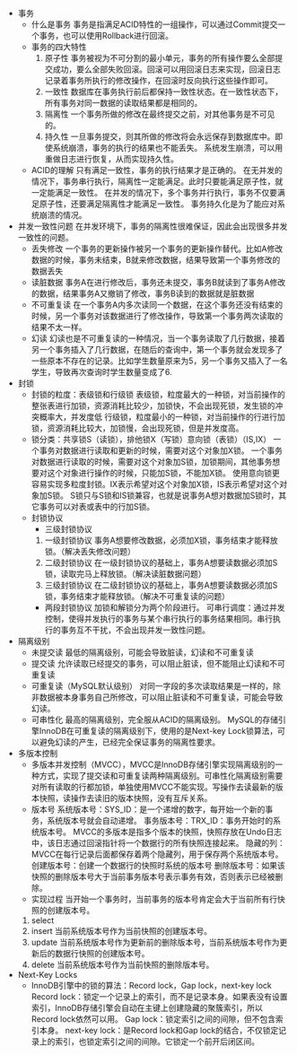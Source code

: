- 事务
    - 什么是事务
    事务是指满足ACID特性的一组操作，可以通过Commit提交一个事务，也可以使用Rollback进行回滚。
    - 事务的四大特性
        1. 原子性
        事务被视为不可分割的最小单元，事务的所有操作要么全部提交成功，要么全部失败回滚。回滚可以用回滚日志来实现，回滚日志记录着事务所执行的修改操作，在回滚时反向执行这些操作即可。
        2. 一致性
        数据库在事务执行前后都保持一致性状态。在一致性状态下，所有事务对同一数据的读取结果都是相同的。
        3. 隔离性
        一个事务所做的修改在最终提交之前，对其他事务是不可见的。
        4. 持久性
        一旦事务提交，则其所做的修改将会永远保存到数据库中。即使系统崩溃，事务的执行的结果也不能丢失。
    系统发生崩溃，可以用重做日志进行恢复，从而实现持久性。
    - ACID的理解
        只有满足一致性，事务的执行结果才是正确的。
        在无并发的情况下，事务串行执行，隔离性一定能满足。此时只要能满足原子性，就一定能满足一致性。
        在并发的情况下，多个事务并行执行，事务不仅要满足原子性，还要满足隔离性才能满足一致性。
        事务持久化是为了能应对系统崩溃的情况。
- 并发一致性问题
    在并发环境下，事务的隔离性很难保证，因此会出现很多并发一致性的问题。
    - 丢失修改
        一个事务的更新操作被另一个事务的更新操作替代。比如A修改数据的时候，事务未结束，B就来修改数据，结果导致第一个事务修改的数据丢失
    - 读脏数据
        事务A在进行修改后，事务还未提交，事务B就读到了事务A修改的数据，结果事务A又撤销了修改，事务B读到的数据就是脏数据
    - 不可重复读
        在一个事务A内多次读同一个数据，在这个事务还没有结束的时候，另一个事务对该数据进行了修改操作，导致第一个事务两次读取的结果不太一样。
    - 幻读
        幻读也是不可重复读的一种情况，当一个事务读取了几行数据，接着另一个事务插入了几行数据，在随后的查询中，第一个事务就会发现多了一些原本不存在的记录。比如学生数量原来为5，另一个事务又插入了一名学生，导致再次查询时学生数量变成了6.
- 封锁
    - 封锁的粒度：表级锁和行级锁
    表级锁，粒度最大的一种锁，对当前操作的整张表进行加锁，资源消耗比较少，加锁快，不会出现死锁，发生锁的冲突概率大，并发度低
    行级锁，粒度最小的一种锁，对当前操作的行进行加锁，资源消耗比较大，加锁慢，会出现死锁，但是并发度高。
    - 锁分类：共享锁S（读锁），排他锁X（写锁）意向锁（表锁）（IS,IX）
    一个事务对数据进行读取和更新的时候，需要对这个对象加X锁。
    一个事务对数据进行读取的时候，需要对这个对象加S锁，加锁期间，其他事务想要对这个对象进行操作的时候，只能加S锁，不能加X锁。
    使用意向锁更容易实现多粒度封锁。IX表示希望对这个对象加X锁，IS表示希望对这个对象加S锁。
    S锁只与S锁和IS锁兼容，也就是说事务A想对数据加S锁时，其它事务可以对表或表中的行加S锁。
    - 封锁协议
        - 三级封锁协议
        1. 一级封锁协议
        事务A想要修改数据，必须加X锁，事务结束才能释放锁。（解决丢失修改问题）
        2. 二级封锁协议
        在一级封锁协议的基础上，事务A想要读数据必须加S锁，读取完马上释放锁。（解决读脏数据问题）
        3. 三级封锁协议
        在二级封锁协议的基础上，事务A想要读数据必须加S锁，事务结束才能释放锁。（解决不可重复读的问题）
        - 两段封锁协议
        加锁和解锁分为两个阶段进行。
        可串行调度：通过并发控制，使得并发执行的事务与某个串行执行的事务结果相同。串行执行的事务互不干扰，不会出现并发一致性问题。
- 隔离级别
    - 未提交读
    最低的隔离级别，可能会导致脏读，幻读和不可重复读
    - 提交读
    允许读取已经提交的事务，可以阻止脏读，但不能阻止幻读和不可重复读
    - 可重复读（MySQL默认级别）
    对同一字段的多次读取结果是一样的，除非数据被本身事务自己所修改，可以阻止脏读和不可重复读，可能会导致幻读。
    - 可串性化
    最高的隔离级别，完全服从ACID的隔离级别。
    MySQL的存储引擎InnoDB在可重复读的隔离级别下，使用的是Next-key Lock锁算法，可以避免幻读的产生，已经完全保证事务的隔离性要求。
- 多版本控制
    - 多版本并发控制（MVCC），MVCC是InnoDB存储引擎实现隔离级别的一种方式，实现了提交读和可重复读两种隔离级别。可串性化隔离级别需要对所有读取的行都加锁，单独使用MVCC不能实现。写操作去读最新的版本快照，读操作去读旧的版本快照，没有互斥关系。
    - 版本号
    系统版本号：SYS_ID：是一个递增的数字，每开始一个新的事务，系统版本号就会自动递增。
    事务版本号：TRX_ID：事务开始时的系统版本号。
    MVCC的多版本是指多个版本的快照，快照存放在Undo日志中，该日志通过回滚指针将一个数据行的所有快照连接起来。
    隐藏的列：MVCC在每行记录后面都保存着两个隐藏列，用于保存两个系统版本号。
        创建版本号：创建一个数据行的快照时系统的版本号
        删除版本号：如果该快照的删除版本号大于当前事务版本号表示事务有效，否则表示已经被删除。
    - 实现过程
    当开始一个事务时，当前事务的版本号肯定会大于当前所有行快照的创建版本号。
    1. select
    2. insert 当前系统版本号作为当前快照的创建版本号。
    3. update 当前系统版本号作为更新前的删除版本号，当前系统版本号作为更新后的数据行快照的创建版本号。
    4. delete 当前系统版本号作为当前快照的删除版本号。
- Next-Key Locks
    - InnoDB引擎中的锁的算法：Record lock，Gap lock，next-key lock
    Record lock：锁定一个记录上的索引，而不是记录本身。如果表没有设置索引，InnoDB存储引擎会自动在主键上创建隐藏的聚簇索引，所以Record lock依然可以用。
    Gap lock：锁定索引之间的间隙，但不包含索引本身。
    next-key lock：是Record lock和Gap lock的结合，不仅锁定记录上的索引，也锁定索引之间的间隙。它锁定一个前开后闭区间。
